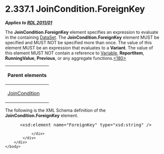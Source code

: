 <html dir="LTR" xmlns:mshelp="http://msdn.microsoft.com/mshelp" xmlns:ddue="http://ddue.schemas.microsoft.com/authoring/2003/5" xmlns:xlink="http://www.w3.org/1999/xlink" xmlns:tool="http://www.microsoft.com/tooltip">
    <head>
        <meta http-equiv="Content-Type" content="text/html; CHARSET=utf-8"></meta>
        <meta name="save" content="history"></meta>
        <title>2.337.1 JoinCondition.ForeignKey</title>
        <xml>
            <mshelp:toctitle title="2.337.1 JoinCondition.ForeignKey"></mshelp:toctitle>
            <mshelp:rltitle title="[MS-RDL]: JoinCondition.ForeignKey"></mshelp:rltitle>
            <mshelp:keyword index="A" term="470a76af-4897-4b8f-8ee2-a00f25f2ea53"></mshelp:keyword>
            <mshelp:attr name="DCSext.ContentType" value="open specification"></mshelp:attr>
            <mshelp:attr name="AssetID" value="470a76af-4897-4b8f-8ee2-a00f25f2ea53"></mshelp:attr>
            <mshelp:attr name="TopicType" value="kbRef"></mshelp:attr>
            <mshelp:attr name="DCSext.Title" value="[MS-RDL]: JoinCondition.ForeignKey" />
        </xml>
    </head>
    <body>
        <div id="header">
            <h1 class="heading">2.337.1 JoinCondition.ForeignKey</h1>
        </div>
        <div id="mainSection">
            <div id="mainBody">
                <div id="allHistory" class="saveHistory"></div>
                <div id="sectionSection0" class="section" name="collapseableSection">
                    

<p><b><i>Applies to </i></b><a href="bf2bab1a-b608-4bcc-b718-1cc1baa9579c.md"><b><i>RDL 2011/01</i></b></a></p>

<p>The <b>JoinCondition.ForeignKey</b> element specifies an
expression to evaluate in the containing <a href="a14782b0-2e2f-4305-83a3-3de3fd750b6a.md">DataSet</a>. The <b>JoinCondition.ForeignKey</b>
element MUST be specified and MUST NOT be specified more than once. The value
of this element MUST be an expression that evaluates to a <b>Variant</b>. The
value of this element MUST NOT contain a reference to <a href="fc2c2c96-ec36-47c2-b156-a6d8c0cbabd8.md">Variable</a>, <b>ReportItem</b>,
<b>RunningValue</b>, <b>Previous</b>, or any aggregate functions.<a id="Appendix_A_Target_180"></a><a href="1fe5fd87-2de5-4b2c-b762-5a4fd1373621.md#Appendix_A_180" aria-label="Product behavior note 180">&lt;180&gt;</a></p>

<table>
 <thead>
  <tr>
   <th>
   <p>Parent elements</p>
   </th>
  </tr>
 </thead>
 <tr>
  <td>
  <p><a href="64091774-c185-49ed-821c-9e720b2ee019.md">JoinCondition</a></p>
  </td>
 </tr>
</table>

<p>The following is the XML Schema definition of the <b>JoinCondition.ForeignKey</b>
element.</p>

<dl>
<dd>
<div><pre> &lt;xsd:element name=&quot;ForeignKey&quot; type=&quot;xsd:string&quot; /&gt;
</pre></div>
</dd></dl>


                </div>
            </div>
        </div>
    </body>
</html>